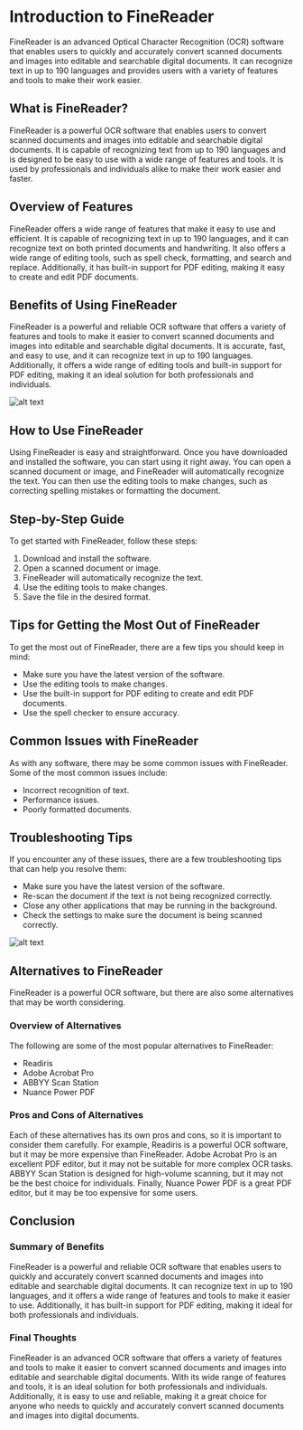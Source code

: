 

# **Introduction to FineReader**

FineReader is an advanced Optical Character Recognition (OCR) software that enables users to quickly and accurately convert scanned documents and images into editable and searchable digital documents. It can recognize text in up to 190 languages and provides users with a variety of features and tools to make their work easier.

## **What is FineReader?**

FineReader is a powerful OCR software that enables users to convert scanned documents and images into editable and searchable digital documents. It is capable of recognizing text from up to 190 languages and is designed to be easy to use with a wide range of features and tools. It is used by professionals and individuals alike to make their work easier and faster.

## **Overview of Features**

FineReader offers a wide range of features that make it easy to use and efficient. It is capable of recognizing text in up to 190 languages, and it can recognize text on both printed documents and handwriting. It also offers a wide range of editing tools, such as spell check, formatting, and search and replace. Additionally, it has built-in support for PDF editing, making it easy to create and edit PDF documents.

## **Benefits of Using FineReader**

FineReader is a powerful and reliable OCR software that offers a variety of features and tools to make it easier to convert scanned documents and images into editable and searchable digital documents. It is accurate, fast, and easy to use, and it can recognize text in up to 190 languages. Additionally, it offers a wide range of editing tools and built-in support for PDF editing, making it an ideal solution for both professionals and individuals.

![alt text](https://www.abbyy.com/en-us/finereader/img/home/new_features/fr15_home_feature_1.jpg "FineReader")

## **How to Use FineReader**

Using FineReader is easy and straightforward. Once you have downloaded and installed the software, you can start using it right away. You can open a scanned document or image, and FineReader will automatically recognize the text. You can then use the editing tools to make changes, such as correcting spelling mistakes or formatting the document.

## **Step-by-Step Guide**

To get started with FineReader, follow these steps:

1. Download and install the software.
2. Open a scanned document or image.
3. FineReader will automatically recognize the text.
4. Use the editing tools to make changes.
5. Save the file in the desired format.

## **Tips for Getting the Most Out of FineReader**

To get the most out of FineReader, there are a few tips you should keep in mind:

- Make sure you have the latest version of the software.
- Use the editing tools to make changes.
- Use the built-in support for PDF editing to create and edit PDF documents.
- Use the spell checker to ensure accuracy.

## **Common Issues with FineReader**

As with any software, there may be some common issues with FineReader. Some of the most common issues include:

- Incorrect recognition of text.
- Performance issues.
- Poorly formatted documents.

## **Troubleshooting Tips**

If you encounter any of these issues, there are a few troubleshooting tips that can help you resolve them:

- Make sure you have the latest version of the software.
- Re-scan the document if the text is not being recognized correctly.
- Close any other applications that may be running in the background.
- Check the settings to make sure the document is being scanned correctly.

![alt text](https://www.abbyy.com/en-us/finereader/img/screenshots/fr15_screenshot_1.jpg "FineReader Screenshot")

## **Alternatives to FineReader**

FineReader is a powerful OCR software, but there are also some alternatives that may be worth considering.

### **Overview of Alternatives**

The following are some of the most popular alternatives to FineReader:

- Readiris
- Adobe Acrobat Pro
- ABBYY Scan Station
- Nuance Power PDF

### **Pros and Cons of Alternatives**

Each of these alternatives has its own pros and cons, so it is important to consider them carefully. For example, Readiris is a powerful OCR software, but it may be more expensive than FineReader. Adobe Acrobat Pro is an excellent PDF editor, but it may not be suitable for more complex OCR tasks. ABBYY Scan Station is designed for high-volume scanning, but it may not be the best choice for individuals. Finally, Nuance Power PDF is a great PDF editor, but it may be too expensive for some users.

## **Conclusion**

### **Summary of Benefits**

FineReader is a powerful and reliable OCR software that enables users to quickly and accurately convert scanned documents and images into editable and searchable digital documents. It can recognize text in up to 190 languages, and it offers a wide range of features and tools to make it easier to use. Additionally, it has built-in support for PDF editing, making it ideal for both professionals and individuals.

### **Final Thoughts**

FineReader is an advanced OCR software that offers a variety of features and tools to make it easier to convert scanned documents and images into editable and searchable digital documents. With its wide range of features and tools, it is an ideal solution for both professionals and individuals. Additionally, it is easy to use and reliable, making it a great choice for anyone who needs to quickly and accurately convert scanned documents and images into digital documents.